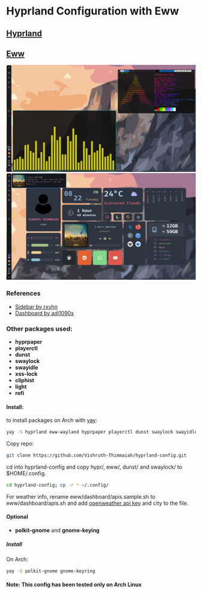 # Hyprland Configuration with Eww

## [Hyprland](https://github.com/hyprwm/Hyprland "Hyprland")

## [Eww](https://github.com/elkowar/eww "Eww")

![image](hypr/screenshots/desktop.png)
![image2](hypr/screenshots/dashboard.png)

### References

* [Sidebar by rxyhn](https://github.com/rxyhn/bspdots)
* [Dashboard by adi1090x](https://github.com/adi1090x/widgets)

### Other packages used:

* **hyprpaper**
* **playerctl**
* **dunst**
* **swaylock**
* **swayidle**
* **xss-lock**
* **cliphist**
* **light**
* **rofi**

#### Install:
to install packages on Arch with [yay](https://github.com/Jguer/yay):
```bash
yay -S hyprland eww-wayland hyprpaper playerctl dunst swaylock swayidle xss-lock cliphist light rofi
```
Copy repo:
```bash
git clone https://github.com/Vishruth-Thimmaiah/hyprland-config.git
```
cd into hyprland-config and copy hypr/, eww/, dunst/ and swaylock/ to $HOME/.config.
```bash
cd hyprland-config; cp -r * ~/.config/
```

For weather info, rename eww/dashboard/apis.sample.sh to eww/dashboard/apis.sh and add [openweather api key](https://openweathermap.org/api) and city to the file.

#### Optional

* **polkit-gnome** and **gnome-keying**

##### Install
On Arch:
```bash
yay -S polkit-gnome gnome-keyring
```

#### Note: This config has been tested only on Arch Linux

